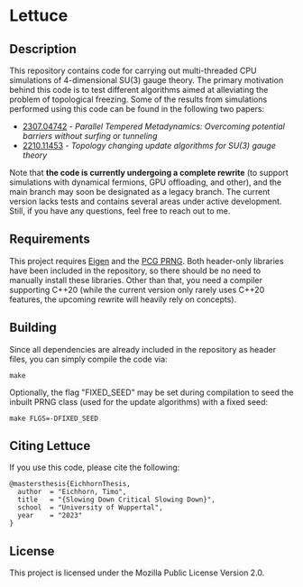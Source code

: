 # Lettuce

## Description

This repository contains code for carrying out multi-threaded CPU simulations of 4-dimensional SU(3) gauge theory. The primary motivation behind this code is to test different algorithms aimed at alleviating the problem of topological freezing. Some of the results from simulations performed using this code can be found in the following two papers:

- [2307.04742](https://arxiv.org/abs/2307.04742) - *Parallel Tempered Metadynamics: Overcoming potential barriers without surfing or tunneling*
- [2210.11453](https://arxiv.org/abs/2210.11453) - *Topology changing update algorithms for SU(3) gauge theory*

Note that **the code is currently undergoing a complete rewrite** (to support simulations with dynamical fermions, GPU offloading, and other), and the main branch may soon be designated as a legacy branch. The current version lacks tests and contains several areas under active development. Still, if you have any questions, feel free to reach out to me.

## Requirements

This project requires [Eigen](https://gitlab.com/libeigen/eigen) and the [PCG PRNG](https://github.com/imneme/pcg-cpp). Both header-only libraries have been included in the repository, so there should be no need to manually install these libraries. Other than that, you need a compiler supporting C++20 (while the current version only rarely uses C++20 features, the upcoming rewrite will heavily rely on concepts).

## Building

Since all dependencies are already included in the repository as header files, you can simply compile the code via:
```
make
```
Optionally, the flag "FIXED_SEED" may be set during compilation to seed the inbuilt PRNG class (used for the update algorithms) with a fixed seed:
```
make FLGS=-DFIXED_SEED
```

## Citing Lettuce

If you use this code, please cite the following:

```
@mastersthesis{EichhornThesis,
  author  = "Eichhorn, Timo",
  title   = "{Slowing Down Critical Slowing Down}",
  school  = "University of Wuppertal",
  year    = "2023"
}
```

## License

This project is licensed under the Mozilla Public License Version 2.0.